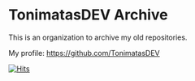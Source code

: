 # TonimatasDEV Archive
This is an organization to archive my old repositories.

My profile: https://github.com/TonimatasDEV

[![Hits](https://hits.sh/github.com/tonimatasdev-archive/.github.svg?view=today-total&label=Views)](https://hits.sh/github.com/tonimatasdev-archive/.github/)
